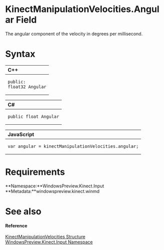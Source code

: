 KinectManipulationVelocities.Angular Field  
==========================================  

The angular component of the velocity in degrees per millisecond. <span id="syntaxSection"></span>

Syntax  
======  

<table>
<colgroup>
<col width="100%" />
</colgroup>
<thead>
<tr class="header">
<th align="left">C++</th>
</tr>
</thead>
<tbody>
<tr class="odd">
<td align="left"><pre><code>public:  
float32 Angular</code></pre></td>
</tr>
</tbody>
</table>

<table>
<colgroup>
<col width="100%" />
</colgroup>
<thead>
<tr class="header">
<th align="left">C#</th>
</tr>
</thead>
<tbody>
<tr class="odd">
<td align="left"><pre><code>public float Angular</code></pre></td>
</tr>
</tbody>
</table>

<table>
<colgroup>
<col width="100%" />
</colgroup>
<thead>
<tr class="header">
<th align="left">JavaScript</th>
</tr>
</thead>
<tbody>
<tr class="odd">
<td align="left"><pre><code>var angular = kinectManipulationVelocities.angular;</code></pre></td>
</tr>
</tbody>
</table>

<span id="requirements"></span>

Requirements  
============  

**Namespace:**WindowsPreview.Kinect.Input  
**Metadata:**windowspreview.kinect.winmd  

<span id="ID4EX"></span>

See also  
========  

<span id="ID4EZ"></span>
#### Reference  

[KinectManipulationVelocities Structure](../../KinectManipulationVelocities.md)  
 [WindowsPreview.Kinect.Input Namespace](../../../Kinect.Input.md)  



<!--Please do not edit the data in the comment block below.-->
<!--
TOCTitle : Angular Field
RLTitle : KinectManipulationVelocities.Angular Field
KeywordK : Angular field
KeywordK : KinectManipulationVelocities.Angular field
KeywordF : WindowsPreview.Kinect.Input.KinectManipulationVelocities.Angular
KeywordF : KinectManipulationVelocities.Angular
KeywordF : Angular
KeywordF : WindowsPreview.Kinect.Input.KinectManipulationVelocities.Angular
KeywordA : F:WindowsPreview.Kinect.Input.KinectManipulationVelocities.Angular
AssetID : F:WindowsPreview.Kinect.Input.KinectManipulationVelocities.Angular
Locale : en-us
CommunityContent : 1
APIType : Managed
APILocation : windowspreview.kinect.winmd
APIName : WindowsPreview.Kinect.Input.KinectManipulationVelocities.Angular
TargetOS : Windows
TopicType : kbSyntax
DevLang : VB
DevLang : CSharp
DevLang : JavaScript
DevLang : C++
DocSet : K4Wv2
ProjType : K4Wv2Proj
Technology : Kinect for Windows
Product : Kinect for Windows SDK v2
productversion : 20
-->
